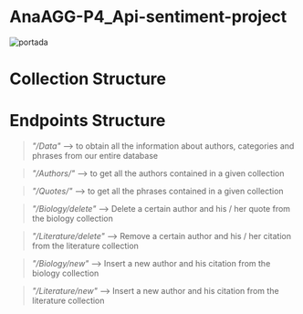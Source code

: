 # AnaAGG-P4_Api-sentiment-project

![portada](https://www.juliedesk.com/wp-content/uploads/2017/04/Featured-quotes-focus.png)




# Collection Structure




# Endpoints Structure
> *"/Data"* --> to obtain all the information about authors, categories and phrases from our entire database

> *"/Authors/<Collection>"* --> to get all the authors contained in a given collection

> *"/Quotes/<Collection>"* --> to get all the phrases contained in a given collection

> *"/Biology/delete"* --> Delete a certain author and his / her quote from the biology collection

> *"/Literature/delete"* --> Remove a certain author and his / her citation from the literature collection

> *"/Biology/new"* --> Insert a new author and his citation from the biology collection

> *"/Literature/new"* --> Insert a new author and his citation from the literature collection

